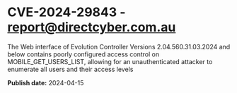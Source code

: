 # CVE-2024-29843 - report@directcyber.com.au

The Web interface of Evolution Controller Versions 2.04.560.31.03.2024 and below contains poorly configured access control on MOBILE_GET_USERS_LIST, allowing for an unauthenticated attacker to enumerate all users and their access levels



**Publish date:** 2024-04-15
